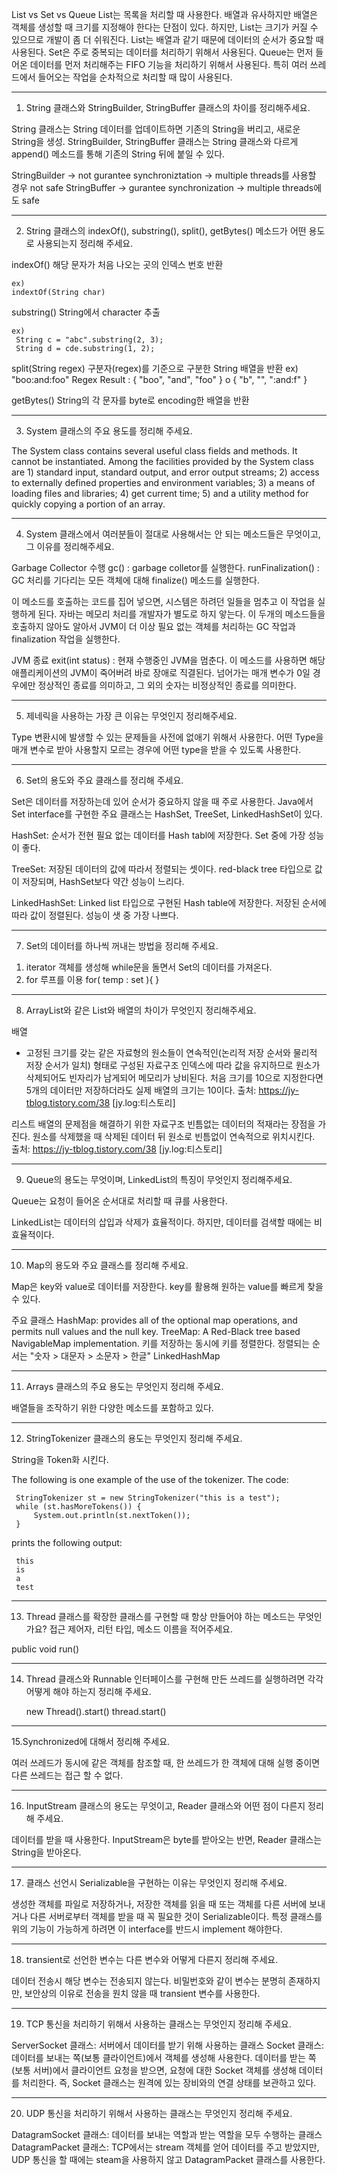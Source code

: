 List vs Set vs Queue
List는 목록을 처리할 때 사용한다. 배열과 유사하지만 배열은 객체를 생성할 때 크기를 지정해야 한다는 단점이 있다. 하지만, List는 크기가 커질 수 있으므로 개발이 좀 더 쉬워진다.
List는 배열과 같기 때문에 데이터의 순서가 중요할 때 사용된다.
Set은 주로 중복되는 데이터를 처리하기 위해서 사용된다.
Queue는 먼저 들어온 데이터를 먼저 처리해주는 FIFO 기능을 처리하기 위해서 사용된다. 특히 여러 쓰레드에서 들어오는 작업을 순차적으로 처리할 때 많이 사용된다.

------------------------------------------------------------------------------------------------------


1. String 클래스와 StringBuilder, StringBuffer 클래스의 차이를 정리해주세요.

String 클래스는 String 데이터를 업데이트하면 기존의 String을 버리고, 새로운 String을 생성.
StringBuilder, StringBuffer 클래스는 String 클래스와 다르게 append() 메소드를 통해 기존의 String 뒤에 붙일 수 있다.

StringBuilder -> not gurantee synchroniztation -> multiple threads를 사용할 경우 not safe
StringBuffer -> gurantee synchronization -> multiple threads에도 safe


------------------------------------------------------------------------------------------------------

2. String 클래스의 indexOf(), substring(), split(), getBytes() 메소드가 어떤 용도로 사용되는지 정리해 주세요.

indexOf()
    해당 문자가 처음 나오는 곳의 인덱스 번호 반환
    
    ex)
    indextOf(String char)

substring()
	String에서 character 추출
    
	ex)
     String c = "abc".substring(2, 3);
     String d = cde.substring(1, 2);
     
split(String regex)
    구분자(regex)를 기준으로 구분한 String 배열을 반환
    ex) "boo:and:foo"
    Regex    Result
    :    { "boo", "and", "foo" }
    o    { "b", "", ":and:f" }

getBytes()
    String의 각 문자를 byte로 encoding한 배열을 반환

------------------------------------------------------------------------------------------------------

3. System 클래스의 주요 용도를 정리해 주세요.

The System class contains several useful class fields and methods. It cannot be instantiated. 
Among the facilities provided by the System class are
    1) standard input, standard output, and error output streams;
    2) access to externally defined properties and environment variables; 
    3) a means of loading files and libraries; 
    4) get current time;
    5) and a utility method for quickly copying a portion of an array.

------------------------------------------------------------------------------------------------------

4. System 클래스에서 여러분들이 절대로 사용해서는 안 되는 메소드들은 무엇이고, 그 이유를 정리해주세요.

Garbage Collector 수행
gc() : garbage colletor를 실행한다.
runFinalization() : GC 처리를 기다리는 모든 객체에 대해 finalize() 메소드를 실행한다.

이 메소드를 호출하는 코드를 집어 넣으면, 시스템은 하려던 일들을 멈추고 이 작업을 실행하게 된다.
자바는 메모리 처리를 개발자가 별도로 하지 앟는다. 이 두개의 메소드들을 호출하지 않아도 알아서 JVM이 더 이상 필요 없는 객체를 처리하는 GC 작업과 finalization 작업을 실행한다.

JVM 종료
exit(int status) : 현재 수행중인 JVM을 멈춘다.
이 메소드를 사용하면 해당 애플리케이션의 JVM이 죽어버려 바로 장애로 직결된다.
넘어가는 매개 변수가 0일 경우에만 정상적인 종료를 의미하고, 그 외의 숫자는 비정상적인 종료를 의미한다.

------------------------------------------------------------------------------------------------------

5. 제네릭을 사용하는 가장 큰 이유는 무엇인지 정리해주세요.

Type 변환시에 발생할 수 있는 문제들을 사전에 없애기 위해서 사용한다.
어떤 Type을 매개 변수로 받아 사용할지 모르는 경우에 어떤 type을 받을 수 있도록 사용한다.
 
------------------------------------------------------------------------------------------------------

6. Set의 용도와 주요 클래스를 정리해 주세요.

Set은 데이터를 저장하는데 있어 순서가 중요하지 않을 때 주로 사용한다.
Java에서 Set interface를 구현한 주요 클래스는 HashSet, TreeSet, LinkedHashSet이 있다.

HashSet: 순서가 전현 필요 없는 데이터를 Hash tabl에 저장한다. Set 중에 가장 성능이 좋다.

TreeSet: 저장된 데이터의 값에 따라서 정렬되는 셋이다. red-black tree 타입으로 값이 저장되며, HashSet보다 약간 성능이 느리다.

LinkedHashSet: Linked list 타입으로 구현된 Hash table에 저장한다. 저장된 순서에 따라 값이 정렬된다. 성능이 샛 중 가장 나쁘다.

------------------------------------------------------------------------------------------------------

7. Set의 데이터를 하나씩 꺼내는 방법을 정리해 주세요.
 1) iterator 객체를 생성해 while문을 돌면서 Set의 데이터를 가져온다.
 2) for 루프를 이용 for( temp : set ){  }
 
------------------------------------------------------------------------------------------------------

8. ArrayList와 같은 List와 배열의 차이가 무엇인지 정리해주세요.

배열
- 고정된 크기를 갖는 같은 자료형의 원소들이 연속적인(논리적 저장 순서와 물리적 저장 순서가 일치) 형태로 구성된 자료구조
    인덱스에 따라 값을 유지하므로 원소가 삭제되어도 빈자리가 남게되어 메모리가 낭비된다.
    처음 크기를 10으로 지정한다면 5개의 데이터만 저장하더라도 실제 배열의 크기는 10이다.
        출처: https://jy-tblog.tistory.com/38 [jy.log:티스토리]

리스트
    배열의 문제점을 해결하기 위한 자료구조
    빈틈없는 데이터의 적재라는 장점을 가진다.
    원소를 삭제했을 때 삭제된 데이터 뒤 원소로 빈틈없이 연속적으로 위치시킨다.  
        출처: https://jy-tblog.tistory.com/38 [jy.log:티스토리]

------------------------------------------------------------------------------------------------------

9. Queue의 용도는 무엇이며, LinkedList의 특징이 무엇인지 정리해주세요.

Queue는 요청이 들어온 순서대로 처리할 때 큐를 사용한다.

LinkedList는 데이터의 삽입과 삭제가 효율적이다. 하지만, 데이터를 검색할 때에는 비효율적이다.

------------------------------------------------------------------------------------------------------

10. Map의 용도와 주요 클래스를 정리해 주세요.

Map은 key와 value로 데이터를 저장한다. key를 활용해 원하는 value를 빠르게 찾을 수 있다.

주요 클래스
HashMap: provides all of the optional map operations, and permits null values and the null key. 
TreeMap: A Red-Black tree based NavigableMap implementation. 키를 저장하는 동시에 키를 정렬한다. 정렬되는 순서는 "숫자 > 대문자 > 소문자 > 한글"
LinkedHashMap 

------------------------------------------------------------------------------------------------------

11. Arrays 클래스의 주요 용도는 무엇인지 정리해 주세요.

배열들을 조작하기 위한 다양한 메소드를 포함하고 있다.

------------------------------------------------------------------------------------------------------

12. StringTokenizer 클래스의 용도는 무엇인지 정리해 주세요.

String을 Token화 시킨다.

The following is one example of the use of the tokenizer. The code:

     StringTokenizer st = new StringTokenizer("this is a test");
     while (st.hasMoreTokens()) {
         System.out.println(st.nextToken());
     }
 
prints the following output:

     this
     is
     a
     test
     
------------------------------------------------------------------------------------------------------

13. Thread 클래스를 확장한 클래스를 구현할 때 항상 만들어야 하는 메소드는 무엇인가요? 접근 제어자, 리턴 타입, 메소드 이름을 적어주세요.

public void run()

------------------------------------------------------------------------------------------------------

14. Thread 클래스와 Runnable 인터페이스를 구현해 만든 쓰레드를 실행하려면 각각 어떻게 해야 하는지 정리해 주세요.

    new Thread().start()
    thread.start()
    
------------------------------------------------------------------------------------------------------

15.Synchronized에 대해서 정리해 주세요.

여러 쓰레드가 동시에 같은 객체를 참조할 때, 한 쓰레드가 한 객체에 대해 실행 중이면 다른 쓰레드는 접근 할 수 없다.

------------------------------------------------------------------------------------------------------

16. InputStream 클래스의 용도는 무엇이고, Reader 클래스와 어떤 점이 다른지 정리해 주세요.

데이터를 받을 때 사용한다. InputStream은 byte를 받아오는 반면, Reader 클래스는 String을 받아온다.

------------------------------------------------------------------------------------------------------

17. 클래스 선언시 Serializable을 구현하는 이유는 무엇인지 정리해 주세요.

생성한 객체를 파일로 저장하거나, 저장한 객체를 읽을 때 또는 객체를 다른 서버에 보내거나 다른 서버로부터 객체를 받을 때 꼭 필요한 것이 Serializable이다. 특정 클래스를 위의 기능이 가능하게 하려면 이 interface를 반드시 implement 해야한다.

------------------------------------------------------------------------------------------------------

18. transient로 선언한 변수는 다른 변수와 어떻게 다른지 정리해 주세요.

데이터 전송시 해당 변수는 전송되지 않는다. 비밀번호와 같이 변수는 분명히 존재하지만, 보안상의 이유로 전송을 원치 않을 때 transient 변수를 사용한다.

------------------------------------------------------------------------------------------------------

19. TCP 통신을 처리하기 위해서 사용하는 클래스는 무엇인지 정리해 주세요.

ServerSocket 클래스: 서버에서 데이터를 받기 위해 사용하는 클래스
Socket 클래스: 데이터를 보내는 쪽(보통 클라이언트)에서 객체를 생성해 사용한다.
데이터를 받는 쪽(보통 서버)에서 클라이언트 요청을 받으면, 요청에 대한 Socket 객체를 생성해 데이터를 처리한다. 즉, Socket 클래스는 원격에 있는 장비와의 연결 상태를 보관하고 있다.

------------------------------------------------------------------------------------------------------

20. UDP 통신을 처리하기 위해서 사용하는 클래스는 무엇인지 정리해 주세요.

DatagramSocket 클래스: 데이터를 보내는 역할과 받는 역할을 모두 수행하는 클래스
DatagramPacket 클래스: TCP에서는 stream 객체를 얻어 데이터를 주고 받았지만, UDP 통신을 할 때에는 steam을 사용하지 않고 DatagramPacket 클래스를 사용한다. 
